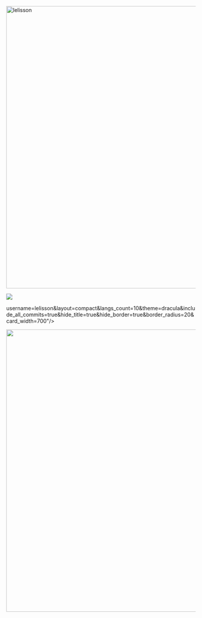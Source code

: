 <div>
<p align="left"><img width="750" src="https://user-images.githubusercontent.com/108141993/175794459-8d2f7b5d-ff98-4cc1-879f-14e3d8095e08.png" alt="lelisson" /></p>
<p align="left"><img src="https://github-readme-stats.vercel.app/api/top-langs/?username=lelisson&layout=compact&langs_count=10&theme=dracula&include_all_commits=true&hide_title=true&hide_border=true&border_radius=20&card_width=700"/>
</div>
username=lelisson&layout=compact&langs_count=10&theme=dracula&include_all_commits=true&hide_title=true&hide_border=true&border_radius=20&card_width=700"/>
  <p align="left"><img width="750" src="https://activity-graph.herokuapp.com/graph?username=lelisson&&theme=material-palenight&hide_title=true&line=#ff5555"/>
</div></p>
